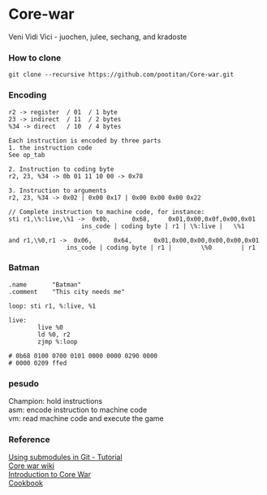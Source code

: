 # Core-war
Veni Vidi Vici - juochen, julee, sechang, and kradoste<br>

### How to clone
```
git clone --recursive https://github.com/pootitan/Core-war.git
```

### Encoding
```
r2 -> register  / 01  / 1 byte
23 -> indirect  / 11  / 2 bytes
%34 -> direct   / 10  / 4 bytes

Each instruction is encoded by three parts
1. the instruction code
See op_tab

2. Instruction to coding byte
r2, 23, %34 -> 0b 01 11 10 00 -> 0x78

3. Instruction to arguments
r2, 23, %34 -> 0x02 | 0x00 0x17 | 0x00 0x00 0x00 0x22

// Complete instruction to machine code, for instance:
sti r1,\%:live,\%1 ->  0x0b,      0x68,     0x01,0x00,0x0f,0x00,0x01
                    ins_code | coding byte | r1 | \%:live |   \%1
                    
and r1,\%0,r1 ->  0x06,      0x64,      0x01,0x00,0x00,0x00,0x00,0x01
                ins_code | coding byte | r1 |        \%0        | r1
```

### Batman
```
.name       "Batman"
.comment    "This city needs me"

loop: sti r1, %:live, %1

live:
        live %0
        ld %0, r2
        zjmp %:loop

# 0b68 0100 0700 0101 0000 0000 0290 0000
# 0000 0209 ffed 
```

### pesudo
Champion: hold instructions<br>
asm: encode instruction to machine code<br>
vm: read machine code and execute the game


### Reference
[Using submodules in Git - Tutorial](https://www.vogella.com/tutorials/GitSubmodules/article.html)<br>
[Core war wiki](https://en.wikipedia.org/wiki/Core_War)<br>
[Introduction to Core War](http://vyznev.net/corewar/guide.html#introduction)<br>
[Cookbook](https://github.com/VBrazhnik/Corewar/wiki)<br>
